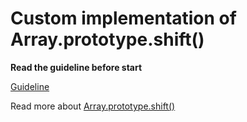 # Custom implementation of Array.prototype.shift()

**Read the guideline before start**

[Guideline](https://github.com/mate-academy/js_task-guideline/blob/master/README.md)

Read more about [Array.prototype.shift()](https://developer.mozilla.org/en-US/docs/Web/JavaScript/Reference/Global_Objects/Array/shift)
